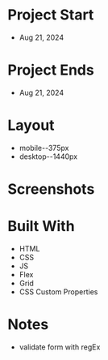 # Project Start
- Aug 21, 2024

# Project Ends
- Aug 21, 2024

# Layout
- mobile--375px
- desktop--1440px

# Screenshots

# Built With
- HTML
- CSS
- JS
- Flex
- Grid
- CSS Custom Properties

# Notes
- validate form with regEx